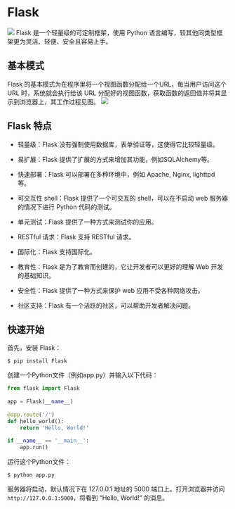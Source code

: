 # Flask
![](/falsk/falsk.png)
Flask 是一个轻量级的可定制框架，使用 Python 语言编写，较其他同类型框架更为灵活、轻便、安全且容易上手。

## 基本模式
Flask 的基本模式为在程序里将一个视图函数分配给一个URL，每当用户访问这个 URL 时，系统就会执行给该 URL 分配好的视图函数，获取函数的返回值并将其显示到浏览器上，其工作过程见图。
![](/falsk/mode.png)

## Flask 特点
- 轻量级：Flask 没有强制使用数据库，表单验证等，这使得它比较轻量级。

- 易扩展：Flask 提供了扩展的方式来增加其功能，例如SQLAlchemy等。

- 快速部署：Flask 可以部署在多种环境中，例如 Apache, Nginx, lighttpd 等。

- 可交互性 shell：Flask 提供了一个可交互的 shell，可以在不启动 web 服务器的情况下进行 Python 代码的测试。

- 单元测试：Flask 提供了一种方式来测试你的应用。

- RESTful 请求：Flask 支持 RESTful 请求。

- 国际化：Flask 支持国际化。

- 教育性：Flask 是为了教育而创建的，它让开发者可以更好的理解 Web 开发的基础知识。

- 安全性：Flask 提供了一种方式来保护 web 应用不受各种网络攻击。

- 社区支持：Flask 有一个活跃的社区，可以帮助开发者解决问题。


## 快速开始

首先，安装 Flask：
```shell
$ pip install Flask
```

创建一个Python文件（例如app.py）并输入以下代码：
```python
from flask import Flask
 
app = Flask(__name__)
 
@app.route('/')
def hello_world():
    return 'Hello, World!'
 
if __name__ == '__main__':
    app.run()
```

运行这个Python文件：
```shell
$ python app.py
```

服务器将启动，默认情况下在 127.0.0.1 地址的 5000 端口上。打开浏览器并访问`http://127.0.0.1:5000`，将看到 “Hello, World!” 的消息。